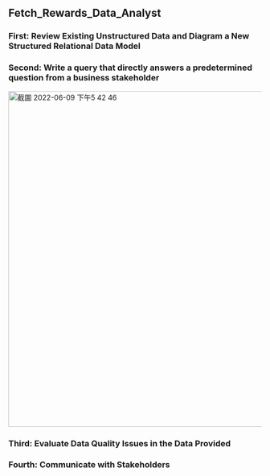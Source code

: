 ## Fetch_Rewards_Data_Analyst

### First: Review Existing Unstructured Data and Diagram a New Structured Relational Data Model



### Second: Write a query that directly answers a predetermined question from a business stakeholder

<img width="668" alt="截圖 2022-06-09 下午5 42 46" src="https://user-images.githubusercontent.com/62042891/172950275-8aa8d344-2260-46ff-88a1-ba13dfcb96b7.png">


### Third: Evaluate Data Quality Issues in the Data Provided




### Fourth: Communicate with Stakeholders
